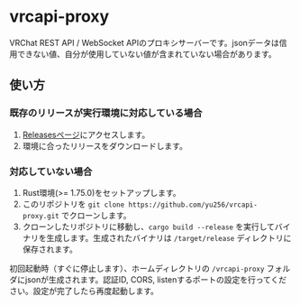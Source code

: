 # vrcapi-proxy

VRChat REST API / WebSocket APIのプロキシサーバーです。jsonデータは信用できない値、自分が使用していない値が含まれていない場合があります。

## 使い方

### 既存のリリースが実行環境に対応している場合

1. [Releasesページ](https://github.com/yu256/vrcapi-proxy/releases)にアクセスします。
2. 環境に合ったリリースをダウンロードします。

### 対応していない場合

1. Rust環境(>= 1.75.0)をセットアップします。
2. このリポジトリを `git clone https://github.com/yu256/vrcapi-proxy.git` でクローンします。
3. クローンしたリポジトリに移動し、`cargo build --release`
   を実行してバイナリを生成します。生成されたバイナリは `/target/release` ディレクトリに保存されます。

初回起動時（すぐに停止します）、ホームディレクトリの `/vrcapi-proxy` フォルダにjsonが生成されます。認証ID, CORS,
listenするポートの設定を行ってください。設定が完了したら再度起動します。
